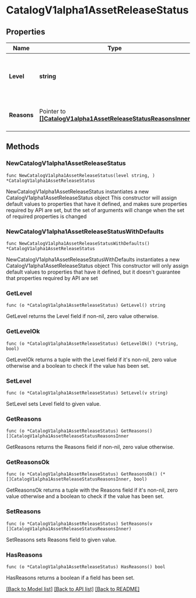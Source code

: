# CatalogV1alpha1AssetReleaseStatus

## Properties

Name | Type | Description | Notes
------------ | ------------- | ------------- | -------------
**Level** | **string** | The current status level, indicating progress towards consistency. | 
**Reasons** | Pointer to [**[]CatalogV1alpha1AssetReleaseStatusReasonsInner**](CatalogV1alpha1AssetReleaseStatusReasonsInner.md) | Reasons for the generated status. | [optional] 

## Methods

### NewCatalogV1alpha1AssetReleaseStatus

`func NewCatalogV1alpha1AssetReleaseStatus(level string, ) *CatalogV1alpha1AssetReleaseStatus`

NewCatalogV1alpha1AssetReleaseStatus instantiates a new CatalogV1alpha1AssetReleaseStatus object
This constructor will assign default values to properties that have it defined,
and makes sure properties required by API are set, but the set of arguments
will change when the set of required properties is changed

### NewCatalogV1alpha1AssetReleaseStatusWithDefaults

`func NewCatalogV1alpha1AssetReleaseStatusWithDefaults() *CatalogV1alpha1AssetReleaseStatus`

NewCatalogV1alpha1AssetReleaseStatusWithDefaults instantiates a new CatalogV1alpha1AssetReleaseStatus object
This constructor will only assign default values to properties that have it defined,
but it doesn't guarantee that properties required by API are set

### GetLevel

`func (o *CatalogV1alpha1AssetReleaseStatus) GetLevel() string`

GetLevel returns the Level field if non-nil, zero value otherwise.

### GetLevelOk

`func (o *CatalogV1alpha1AssetReleaseStatus) GetLevelOk() (*string, bool)`

GetLevelOk returns a tuple with the Level field if it's non-nil, zero value otherwise
and a boolean to check if the value has been set.

### SetLevel

`func (o *CatalogV1alpha1AssetReleaseStatus) SetLevel(v string)`

SetLevel sets Level field to given value.


### GetReasons

`func (o *CatalogV1alpha1AssetReleaseStatus) GetReasons() []CatalogV1alpha1AssetReleaseStatusReasonsInner`

GetReasons returns the Reasons field if non-nil, zero value otherwise.

### GetReasonsOk

`func (o *CatalogV1alpha1AssetReleaseStatus) GetReasonsOk() (*[]CatalogV1alpha1AssetReleaseStatusReasonsInner, bool)`

GetReasonsOk returns a tuple with the Reasons field if it's non-nil, zero value otherwise
and a boolean to check if the value has been set.

### SetReasons

`func (o *CatalogV1alpha1AssetReleaseStatus) SetReasons(v []CatalogV1alpha1AssetReleaseStatusReasonsInner)`

SetReasons sets Reasons field to given value.

### HasReasons

`func (o *CatalogV1alpha1AssetReleaseStatus) HasReasons() bool`

HasReasons returns a boolean if a field has been set.


[[Back to Model list]](../README.md#documentation-for-models) [[Back to API list]](../README.md#documentation-for-api-endpoints) [[Back to README]](../README.md)


